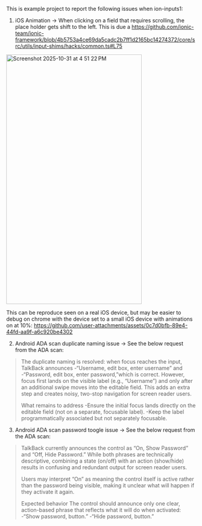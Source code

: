 This is example project to report the following issues when ion-inputs1:

1. iOS Animation -> When clicking on a field that requires scrolling, the place holder gets shift to the left. This is due a https://github.com/ionic-team/ionic-framework/blob/4b5753a4ce69da5cadc2b7ff1d2165bc14274372/core/src/utils/input-shims/hacks/common.ts#L75
<img width="359" height="661" alt="Screenshot 2025-10-31 at 4 51 22 PM" src="https://github.com/user-attachments/assets/89f4152f-5a5b-419e-b95b-89fe910e7cfc" />

This can be reproduce seen on a real iOS device, but may be easier to debug on chrome with the device set to a small iOS device with animations on at 10%:
https://github.com/user-attachments/assets/0c7d0bfb-89e4-44fd-aa9f-a6c920be4302



2. Android ADA scan duplicate naming issue -> See the below request from the ADA scan:
> The duplicate naming is resolved: when focus reaches the input, TalkBack announces
> -“Username, edit box, enter username” and
> -“Password, edit box, enter password,”which is correct.
> However, focus first lands on the visible label (e.g., “Username”) and only after an additional swipe moves into the editable field. This adds an extra step and creates noisy, two-stop navigation for screen reader users.
> 
> What remains to address
> -Ensure the initial focus lands directly on the editable field (not on a separate, focusable label).
> -Keep the label programmatically associated but not separately focusable.

3. Android ADA scan password toogle issue -> See the below request from the ADA scan:
> TalkBack currently announces the control as “On, Show Password” and “Off, Hide Password.”
> While both phrases are technically descriptive, combining a state (on/off) with an action (show/hide) results in confusing and redundant output for screen reader users.
> 
> Users may interpret “On” as meaning the control itself is active rather than the password being visible, making it unclear what will happen if they activate it again.
> 
> Expected behavior
> The control should announce only one clear, action-based phrase that reflects what it will do when activated:
> -“Show password, button.”
> -“Hide password, button.”
